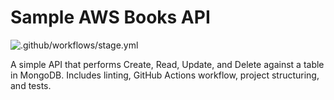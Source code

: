 # Sample AWS Books API
![.github/workflows/stage.yml](https://github.com/EdyVision/sample-aws-book-api/workflows/.github/workflows/stage.yml/badge.svg)

A simple API that performs Create, Read, Update, and Delete against a table in MongoDB. Includes linting, GitHub Actions workflow, project structuring, and tests.